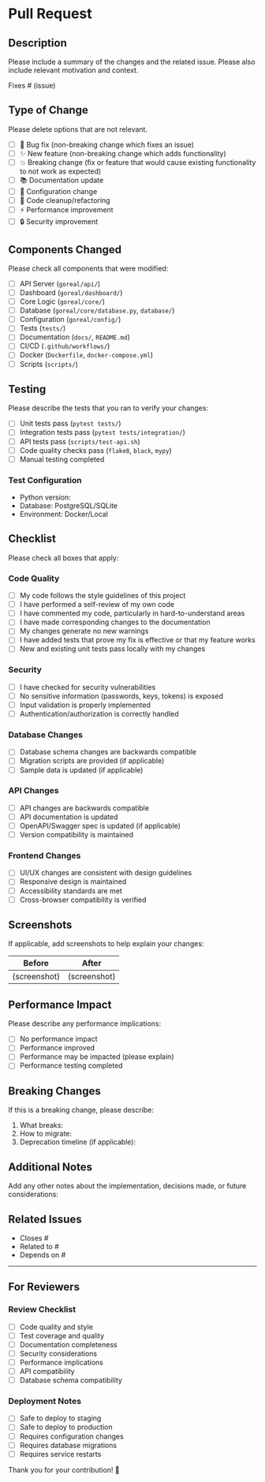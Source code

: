 # Pull Request

## Description

Please include a summary of the changes and the related issue. Please also include relevant motivation and context.

Fixes # (issue)

## Type of Change

Please delete options that are not relevant.

- [ ] 🐛 Bug fix (non-breaking change which fixes an issue)
- [ ] ✨ New feature (non-breaking change which adds functionality)
- [ ] 💥 Breaking change (fix or feature that would cause existing functionality to not work as expected)
- [ ] 📚 Documentation update
- [ ] 🔧 Configuration change
- [ ] 🧹 Code cleanup/refactoring
- [ ] ⚡ Performance improvement
- [ ] 🔒 Security improvement

## Components Changed

Please check all components that were modified:

- [ ] API Server (`goreal/api/`)
- [ ] Dashboard (`goreal/dashboard/`)
- [ ] Core Logic (`goreal/core/`)
- [ ] Database (`goreal/core/database.py`, `database/`)
- [ ] Configuration (`goreal/config/`)
- [ ] Tests (`tests/`)
- [ ] Documentation (`docs/`, `README.md`)
- [ ] CI/CD (`.github/workflows/`)
- [ ] Docker (`Dockerfile`, `docker-compose.yml`)
- [ ] Scripts (`scripts/`)

## Testing

Please describe the tests that you ran to verify your changes:

- [ ] Unit tests pass (`pytest tests/`)
- [ ] Integration tests pass (`pytest tests/integration/`)
- [ ] API tests pass (`scripts/test-api.sh`)
- [ ] Code quality checks pass (`flake8`, `black`, `mypy`)
- [ ] Manual testing completed

### Test Configuration
- Python version:
- Database: PostgreSQL/SQLite
- Environment: Docker/Local

## Checklist

Please check all boxes that apply:

### Code Quality
- [ ] My code follows the style guidelines of this project
- [ ] I have performed a self-review of my own code
- [ ] I have commented my code, particularly in hard-to-understand areas
- [ ] I have made corresponding changes to the documentation
- [ ] My changes generate no new warnings
- [ ] I have added tests that prove my fix is effective or that my feature works
- [ ] New and existing unit tests pass locally with my changes

### Security
- [ ] I have checked for security vulnerabilities
- [ ] No sensitive information (passwords, keys, tokens) is exposed
- [ ] Input validation is properly implemented
- [ ] Authentication/authorization is correctly handled

### Database Changes
- [ ] Database schema changes are backwards compatible
- [ ] Migration scripts are provided (if applicable)
- [ ] Sample data is updated (if applicable)

### API Changes
- [ ] API changes are backwards compatible
- [ ] API documentation is updated
- [ ] OpenAPI/Swagger spec is updated (if applicable)
- [ ] Version compatibility is maintained

### Frontend Changes
- [ ] UI/UX changes are consistent with design guidelines
- [ ] Responsive design is maintained
- [ ] Accessibility standards are met
- [ ] Cross-browser compatibility is verified

## Screenshots

If applicable, add screenshots to help explain your changes:

| Before | After |
|--------|-------|
| (screenshot) | (screenshot) |

## Performance Impact

Please describe any performance implications:

- [ ] No performance impact
- [ ] Performance improved
- [ ] Performance may be impacted (please explain)
- [ ] Performance testing completed

## Breaking Changes

If this is a breaking change, please describe:

1. What breaks:
2. How to migrate:
3. Deprecation timeline (if applicable):

## Additional Notes

Add any other notes about the implementation, decisions made, or future considerations:

## Related Issues

- Closes #
- Related to #
- Depends on #

---

## For Reviewers

### Review Checklist
- [ ] Code quality and style
- [ ] Test coverage and quality
- [ ] Documentation completeness
- [ ] Security considerations
- [ ] Performance implications
- [ ] API compatibility
- [ ] Database schema compatibility

### Deployment Notes
- [ ] Safe to deploy to staging
- [ ] Safe to deploy to production
- [ ] Requires configuration changes
- [ ] Requires database migrations
- [ ] Requires service restarts

Thank you for your contribution! 🎉